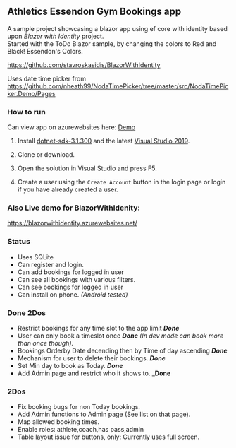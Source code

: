 Athletics Essendon Gym Bookings app 
------------------------------------

A sample project showcasing a blazor app using ef core with identity based upon
*Blazor with Identity* project.  
Started with the ToDo Blazor sample, by changing the colors to Red and Black! Essendon's Colors.

<https://github.com/stavroskasidis/BlazorWithIdentity>

Uses date time picker from
<https://github.com/nheath99/NodaTimePicker/tree/master/src/NodaTimePicker.Demo/Pages>

### How to run

Can view app on azurewebsites here: [Demo](https://athsess.azurewebsites.net)

1.  Install
    [dotnet-sdk-3.1.300](https://dotnet.microsoft.com/download/dotnet-core/3.1)
    and the latest [Visual Studio 2019](https://visualstudio.microsoft.com/vs/).

2.  Clone or download.

3.  Open the solution in Visual Studio and press F5.

4.  Create a user using the `Create Account` button in the login page or login
    if you have already created a user.

### Also Live demo for BlazorWithIdenity:

https://blazorwithidentity.azurewebsites.net/

### Status
- Uses SQLite
- Can register and login.
- Can add bookings for logged in user
- Can see all bookings with various filters.
- Can see bookings for logged in user
- Can install on phone. _(Android tested)_

### Done 2Dos
- Restrict bookings for any time slot to the app limit _**Done**_
- User can only book a timeslot once  _**Done**_   _(In dev mode can book more than once though)._
- Bookings Orderby Date decending then by Time of day ascending  _**Done**_
- Mechanism for user to delete their bookings. _**Done**_
- Set Min day to book as Today.  _**Done**_
- Add Admin page and restrict who it shows to. _**Done**

### 2Dos
- Fix booking bugs for non Today bookings.
- Add Admin functions to Admin page (See list on that page).
- Map allowed booking times.
- Enable roles: athlete,coach,has pass,admin
- Table layout issue for buttons, only: Currently uses full screen.
